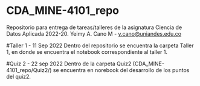 # CDA_MINE-4101_repo
Repositorio para entrega de tareas/talleres de la asignatura Ciencia de Datos Aplicada 2022-20.
Yeimy A. Cano M - y.cano@uniandes.edu.co

#Taller 1 - 11 Sep 2022
Dentro del repositorio se encuentra la carpeta Taller 1, en donde se encuentra el notebook correspondiente al taller 1.

#Quiz 2 - 22 sep 2022
Dentro de la carpeta Quiz2 (CDA_MINE-4101_repo/Quiz2/) se encuentra en norebook del desarrollo de los puntos del quiz2.

